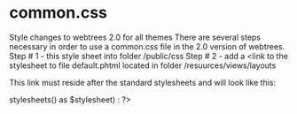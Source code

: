 # common.css
Style changes to webtrees 2.0 for all themes
There are several steps necessary in order to use a common.css file in the 2.0 version of webtrees.
Step # 1 - this style sheet into folder /public/css
Step # 2 - add a <link to the stylesheet to file default.phtml located in folder /resuurces/views/layouts
  
  <link rel="stylesheet" href="<?= e(asset('css/common.css')) ?>">
  
  This link must reside after the standard stylesheets and will look like this:
  
  <link rel="stylesheet" href="<?= e(asset('css/vendor.min.css')) ?>">
        <?php foreach (app(ModuleThemeInterface::class)->stylesheets() as $stylesheet) : ?>
            <link rel="stylesheet" href="<?=  e($stylesheet) ?>">
        <?php endforeach ?>
			<link rel="stylesheet" href="<?= e(asset('css/common.css')) ?>">
        <?= View::stack('styles') ?>
